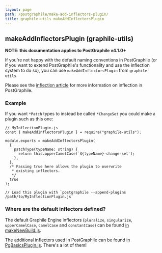 ```yaml
---
layout: page
path: /postgraphile/make-add-inflectors-plugin/
title: graphile-utils makeAddInflectorsPlugin
---
```


## makeAddInflectorsPlugin (graphile-utils)

**NOTE: this documentation applies to PostGraphile v4.1.0+**

If you're not happy with the default naming conventions in PostGraphile (or if you
want to extend PostGraphile's functionality and use the inflection system to do
so), you can use `makeAddInflectorsPlugin` from `graphile-utils`.

Please see the [inflection article](/postgraphile/inflection/) for more information
on inflection in PostGraphile.

### Example

If you want `*Patch` types to instead be called `*ChangeSet`
you could make a plugin such as this one:

```js{5-7}
// MyInflectionPlugin.js
const { makeAddInflectorsPlugin } = require("graphile-utils");

module.exports = makeAddInflectorsPlugin(
  {
    patchType(typeName: string) {
      return this.upperCamelCase(`${typeName}-change-set`);
    },
  },
  /* Passing true here allows the plugin to overwrite
   * existing inflectors.
   */
  true
);

// Load this plugin with `postgraphile --append-plugins /path/to/MyInflectionPlugin.js`
```

### Where are the default inflectors defined?

The default Graphile Engine inflectors (`pluralize`, `singularize`,
`upperCamelCase`, `camelCase` and `constantCase`) can be found
[in makeNewBuild.js](https://github.com/graphile/graphile-engine/blob/6b0cb9e4e91050c98f1a9c62b73e3613a6c78f09/packages/graphile-build/src/makeNewBuild.js#L811-L815).

The additional inflectors used in PostGraphile can be found [in
PgBasicsPlugin.js](https://github.com/graphile/graphile-engine/blob/6b0cb9e4e91050c98f1a9c62b73e3613a6c78f09/packages/graphile-build-pg/src/plugins/PgBasicsPlugin.js#L296-L699).
There's a lot of them!
